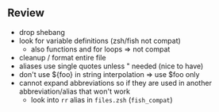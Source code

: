 ## Review
- drop shebang
- look for variable definitions (zsh/fish not compat)
  - also functions and for loops => not compat
- cleanup / format entire file
- aliases use single quotes unless " needed (nice to have)
- don't use ${foo} in string interpolation => use $foo only
- cannot expand abbreviations so if they are used in another abbreviation/alias that won't work
  - look into `rr` alias in `files.zsh` (`fish_compat`)